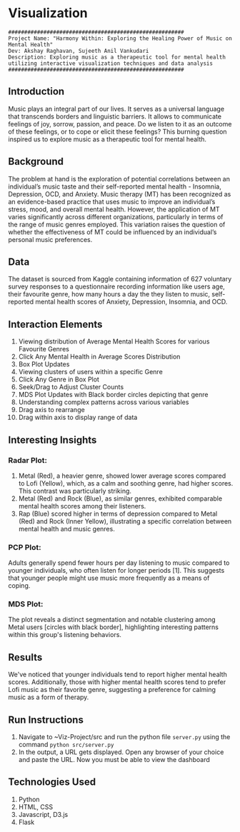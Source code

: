 # Visualization
```
#######################################################
Project Name: "Harmony Within: Exploring the Healing Power of Music on Mental Health"
Dev: Akshay Raghavan, Sujeeth Anil Vankudari
Description: Exploring music as a therapeutic tool for mental health utilizing interactive visualization techniques and data analysis
#######################################################
```

## Introduction
Music plays an integral part of our lives. It serves as a universal language that transcends borders and linguistic barriers. It allows to communicate feelings of joy, sorrow, passion, and peace. Do we listen to it as an outcome of these feelings, or to cope or elicit these feelings? This burning question inspired us to explore music as a therapeutic tool for mental health.

## Background
The problem at hand is the exploration of potential correlations between an individual’s music taste and their self-reported mental health - Insomnia, Depression, OCD, and Anxiety. Music therapy (MT) has been recognized as an evidence-based practice that uses music to improve an individual’s stress, mood, and overall mental health. However, the application of MT varies significantly across different organizations, particularly in terms of the range of music genres employed. This variation raises the question of whether the effectiveness of MT could be influenced by an individual’s personal music preferences.

## Data
The dataset is sourced from Kaggle containing information of 627 voluntary survey responses to a questionnaire recording information like users age, their favourite genre, how many hours a day the they listen to music, self-reported mental health scores of Anxiety, Depression, Insomnia, and OCD.

## Interaction Elements
1. Viewing distribution of Average Mental Health Scores for various Favourite Genres
  1. Click Any Mental Health in Average Scores Distribution
  2. Box Plot Updates
3. Viewing clusters of users within a specific Genre
  1. Click Any Genre in Box Plot
  2. Seek/Drag to Adjust Cluster Counts
  3. MDS Plot Updates with Black border circles depicting that genre
4. Understanding complex patterns across various variables
  1. Drag axis to rearrange
  2. Drag within axis to display range of data

## Interesting Insights
### Radar Plot:
1. Metal (Red), a heavier genre, showed lower average scores compared to Lofi (Yellow), which, as a calm and soothing genre, had higher scores. This contrast was particularly striking.
2. Metal (Red) and Rock (Blue), as similar genres, exhibited comparable mental health scores among their listeners.
3. Rap (Blue) scored higher in terms of depression compared to Metal (Red) and Rock (Inner Yellow), illustrating a specific correlation between mental health and music genres.

### PCP Plot:
Adults generally spend fewer hours per day listening to music compared to younger individuals, who often listen for longer periods [1]. This suggests that younger people might use music more frequently as a means of coping.

### MDS Plot:
The plot reveals a distinct segmentation and notable clustering among Metal users [circles with black border], highlighting interesting patterns within this group's listening behaviors.

## Results
We've noticed that younger individuals tend to report higher mental health scores. Additionally, those with higher mental health scores tend to prefer Lofi music as their favorite genre, suggesting a preference for calming music as a form of therapy.

## Run Instructions
1. Navigate to ~Viz-Project/src and run the python file ```server.py``` using the command ```python src/server.py```
2. In the output, a URL gets displayed. Open any browser of your choice and paste the URL. Now you must be able to view the dashboard

## Technologies Used
1. Python
2. HTML, CSS
3. Javascript, D3.js
4. Flask

